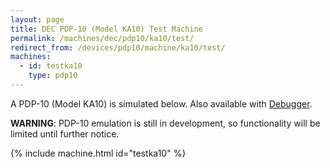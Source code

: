 ```yaml
---
layout: page
title: DEC PDP-10 (Model KA10) Test Machine
permalink: /machines/dec/pdp10/ka10/test/
redirect_from: /devices/pdp10/machine/ka10/test/
machines:
  - id: testka10
    type: pdp10
---
```


A PDP-10 (Model KA10) is simulated below.  Also available with [Debugger](debugger/).

**WARNING**: PDP-10 emulation is still in development, so functionality will be limited until further notice.

{% include machine.html id="testka10" %}
